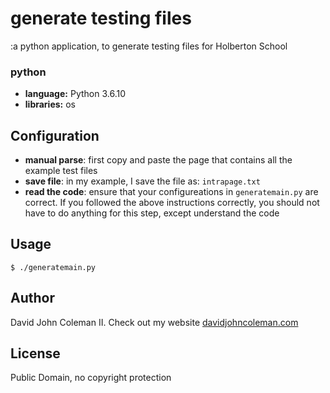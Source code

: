 # generate testing files

:a python application, to generate testing files for Holberton School

### python

  * __language:__ Python 3.6.10
  * __libraries:__ os

## Configuration

* __manual parse__: first copy and paste the page that contains all
  the example test files
* __save file__: in my example, I save the file as: `intrapage.txt`
* __read the code__: ensure that your configureations in `generatemain.py` are
  correct.  If you followed the above instructions correctly, you should not
  have to do anything for this step, except understand the code

## Usage

```
$ ./generatemain.py
```

## Author

David John Coleman II.	Check out my website [davidjohncoleman.com](http://www.davidjohncoleman.com/)

## License

Public Domain, no copyright protection
